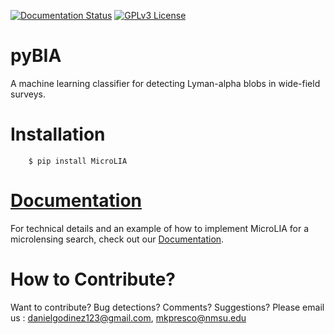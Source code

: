 [![Documentation Status](https://readthedocs.org/projects/pybia/badge/?version=latest)](https://pybia.readthedocs.io/en/latest/?badge=latest)
[![GPLv3 License](https://img.shields.io/badge/License-GPL%20v3-yellow.svg)](https://opensource.org/licenses/LGPL-3.0)


# pyBIA

A machine learning classifier for detecting Lyman-alpha blobs in wide-field surveys.

# Installation

```
    $ pip install MicroLIA
```

# [Documentation](https://pybia.readthedocs.io/en/latest/)

For technical details and an example of how to implement MicroLIA for a microlensing search, check out our [Documentation](https://pybia.readthedocs.io/en/latest/).


# How to Contribute?

Want to contribute? Bug detections? Comments? Suggestions? Please email us : danielgodinez123@gmail.com, mkpresco@nmsu.edu
